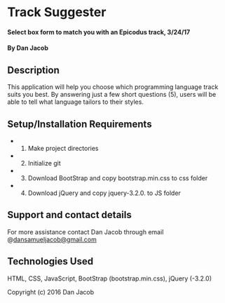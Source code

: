 # Track Suggester

#### Select box form to match you with an Epicodus track, 3/24/17

#### By Dan Jacob

## Description

 This application will help you choose which programming language track suits you best. By answering just a few short questions (5), users will be able to tell what language tailors to their styles.

## Setup/Installation Requirements

* 1. Make project directories
* 2. Initialize git
* 3. Download BootStrap and copy bootstrap.min.css to css folder
* 4. Download jQuery and copy jquery-3.2.0. to JS folder


## Support and contact details

For more assistance contact Dan Jacob through email @dansamueljacob@gmail.com

## Technologies Used

HTML, CSS, JavaScript, BootStrap (bootstrap.min.css), jQuery (-3.2.0)


Copyright (c) 2016 Dan Jacob
